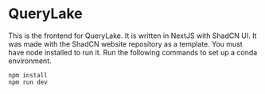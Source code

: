 # QueryLake

This is the frontend for QueryLake.
It is written in NextJS with ShadCN UI.
It was made with the ShadCN website repository as a template.
You must have node installed to run it.
Run the following commands to set up a conda environment.

```
npm install
npm run dev
```